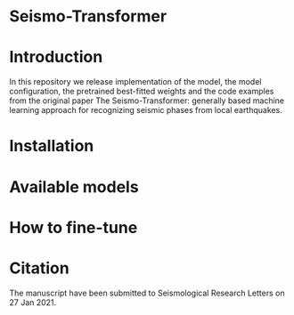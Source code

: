 # Seismo-Transformer

# Introduction

In this repository we release implementation of the model, the model configuration, the pretrained best-fitted weights and the code examples from the original paper The Seismo-Transformer: generally based machine learning approach for recognizing seismic phases from local earthquakes. 

# Installation

# Available models

# How to fine-tune

# Citation

The manuscript have been submitted to Seismological Research Letters on 27 Jan 2021.
